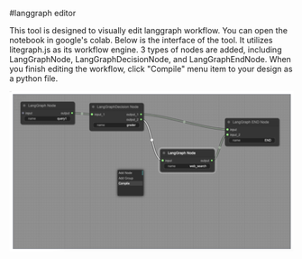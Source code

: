 #langgraph editor

This tool is designed to visually edit langgraph workflow. You can open the notebook in google's colab. 
Below is the interface of the tool. It utilizes litegraph.js as its workflow engine. 
3 types of nodes are added, including LangGraphNode, LangGraphDecisionNode, and LangGraphEndNode.
When you finish editing the workflow, click "Compile" menu item to your design as a python file.

<img src="https://raw.githubusercontent.com/Erickrus/langgraph-editor/main/snapshot.png" width=1080px />
